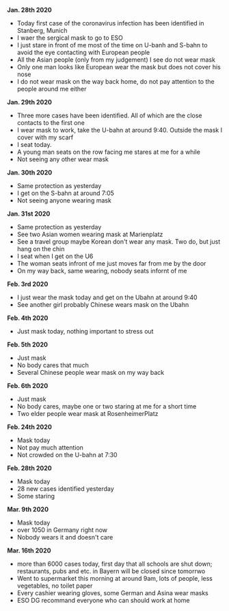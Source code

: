 **Jan. 28th 2020**
* Today first case of the coronavirus infection has been identified in Stanberg, Munich  
* I waer the sergical mask to go to ESO
* I just stare in front of me most of the time on U-banh and S-bahn to avoid the eye contacting with European people
* All the Asian people (only from my judgement) I see do not wear mask
* Only one man looks like European wear the mask but does not cover his nose
* I do not wear mask on the way back home, do not pay attention to the people around me either

**Jan. 29th 2020**
* Three more cases have been identified. All of which are the close contacts to the first one
* I wear mask to work, take the U-bahn at around 9:40. Outside the mask I cover with my scarf
* I seat today.
* A young man seats on the row facing me stares at me for a while
* Not seeing any other wear mask

**Jan. 30th 2020**
* Same protection as yesterday
* I get on the S-bahn at around 7:05
* Not seeing anyone wearing mask

**Jan. 31st 2020**
* Same protection as yesterday
* See two Asian women wearing mask at Marienplatz
* See a travel group maybe Korean don't wear any mask. Two do, but just hang on the chin
* I seat when I get on the U6
* The woman seats infront of me just moves far from me by the door
* On my way back, same wearing, nobody seats infornt of me

**Feb. 3rd 2020**
* I just wear the mask today and get on the Ubahn at around 9:40
* See another girl probably Chinese wears mask on the Ubahn  

**Feb. 4th 2020**
* Just mask today, nothing important to stress out

**Feb. 5th 2020**
* Just mask
* No body cares that much
* Several Chinese people wear mask on my way back

**Feb. 6th 2020**
* Just mask
* No body cares, maybe one or two staring at me for a short time
* Two elder people wear mask at RosenheimerPlatz

**Feb. 24th 2020**
* Mask today
* Not pay much attention
* Not crowded on the U-bahn at 7:30

**Feb. 28th 2020**
* Mask today
* 28 new cases identified yesterday
* Some staring 

**Mar. 9th 2020**
* Mask today
* over 1050 in Germany right now
* Nobody wears it and doesn't care

**Mar. 16th 2020**
* more than 6000 cases today, first day that all schools are shut down; restaurants, pubs and etc. in Bayern will be closed since tomorrwo
* Went to supermarket this morning at around 9am, lots of people, less vegetables, no toilet paper
* Every cashier wearing gloves, some German and Asina wear masks
* ESO DG recommand everyone who can should work at home

